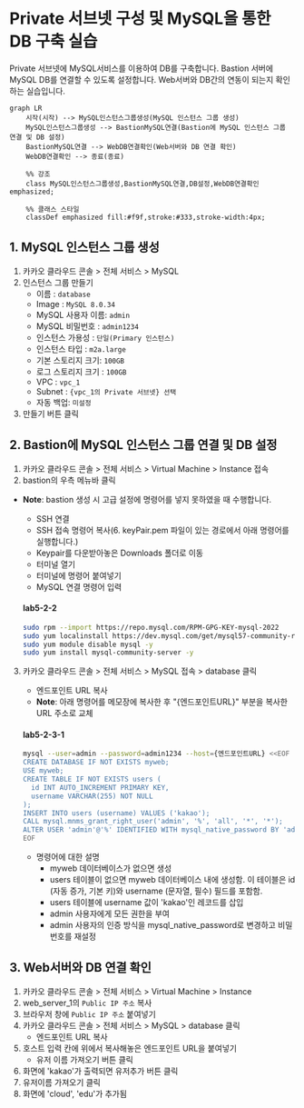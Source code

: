# Private 서브넷 구성 및 MySQL을 통한 DB 구축 실습

Private 서브넷에 MySQL서비스를 이용하여 DB를 구축합니다. 
Bastion 서버에 MySQL DB를 연결할 수 있도록 설정합니다. 
Web서버와 DB간의 연동이 되는지 확인하는 실습입니다.

```mermaid
graph LR
    시작(시작) --> MySQL인스턴스그룹생성(MySQL 인스턴스 그룹 생성)
    MySQL인스턴스그룹생성 --> BastionMySQL연결(Bastion에 MySQL 인스턴스 그룹 연결 및 DB 설정)
    BastionMySQL연결 --> WebDB연결확인(Web서버와 DB 연결 확인)
    WebDB연결확인 --> 종료(종료)

    %% 강조
    class MySQL인스턴스그룹생성,BastionMySQL연결,DB설정,WebDB연결확인 emphasized;
    
    %% 클래스 스타일
    classDef emphasized fill:#f9f,stroke:#333,stroke-width:4px;
```


## 1. MySQL 인스턴스 그룹 생성


1. 카카오 클라우드 콘솔 > 전체 서비스 > MySQL
2. 인스턴스 그룹 만들기
     - 이름 : `database`
     - Image : `MySQL 8.0.34`
     - MySQL 사용자 이름: `admin`
     - MySQL 비밀번호 : `admin1234`
     - 인스턴스 가용성 : `단일(Primary 인스턴스)`
     - 인스턴스 타입 : `m2a.large`
     - 기본 스토리지 크기: `100GB`
     - 로그 스토리지 크기 : `100GB`
     - VPC : `vpc_1`
     - Subnet : `{vpc_1의 Private 서브넷} 선택`
     - 자동 백업: `미설정`
3. 만들기 버튼 클릭

## 2. Bastion에 MySQL 인스턴스 그룹 연결 및 DB 설정


1. 카카오 클라우드 콘솔 > 전체 서비스 > Virtual Machine > Instance 접속
2. bastion의 우측 메뉴바 클릭
- **Note**: bastion 생성 시 고급 설정에 명령어를 넣지 못하였을 때 수행합니다.
     - SSH 연결 
     - SSH 접속 명령어 복사(6. keyPair.pem 파일이 있는 경로에서 아래 명령어를 실행합니다.)
     - Keypair를 다운받아놓은 Downloads 폴더로 이동
     - 터미널 열기
     - 터미널에 명령어 붙여넣기
     - MySQL 연결 명령어 입력
         
     #### **lab5-2-2**
     ```bash
     sudo rpm --import https://repo.mysql.com/RPM-GPG-KEY-mysql-2022
     sudo yum localinstall https://dev.mysql.com/get/mysql57-community-release-el7-11.noarch.rpm -y
     sudo yum module disable mysql -y
     sudo yum install mysql-community-server -y
     ```
3. 카카오 클라우드 콘솔 > 전체 서비스 > MySQL 접속 > database 클릭
     - 엔드포인트 URL 복사
     - **Note**: 아래 명령어를 메모장에 복사한 후 "{엔드포인트URL}" 부분을 복사한 URL 주소로 교체
          
     #### **lab5-2-3-1**
     ```bash
     mysql --user=admin --password=admin1234 --host={엔드포인트URL} <<EOF
     CREATE DATABASE IF NOT EXISTS myweb;
     USE myweb;
     CREATE TABLE IF NOT EXISTS users (
       id INT AUTO_INCREMENT PRIMARY KEY,
       username VARCHAR(255) NOT NULL
     );
     INSERT INTO users (username) VALUES ('kakao');
     CALL mysql.mnms_grant_right_user('admin', '%', 'all', '*', '*');
     ALTER USER 'admin'@'%' IDENTIFIED WITH mysql_native_password BY 'admin1234';
     EOF
     ```
     - 명령어에 대한 설명
          - myweb 데이터베이스가 없으면 생성
          - users 테이블이 없으면 myweb 데이터베이스 내에 생성함. 이 테이블은 id (자동 증가, 기본 키)와 username (문자열, 필수) 필드를 포함함.
          - users 테이블에 username 값이 'kakao'인 레코드를 삽입
          - admin 사용자에게 모든 권한을 부여
          - admin 사용자의 인증 방식을 mysql_native_password로 변경하고 비밀번호를 재설정

## 3. Web서버와 DB 연결 확인


1. 카카오 클라우드 콘솔 > 전체 서비스 > Virtual Machine > Instance
2. web_server_1의 `Public IP 주소` 복사
4. 브라우저 창에 `Public IP 주소` 붙여넣기
5. 카카오 클라우드 콘솔 > 전체 서비스 > MySQL > database 클릭
     - 엔드포인트 URL 복사
6. 호스트 입력 칸에 위에서 복사해놓은 엔드포인트 URL을 붙여넣기
     - 유저 이름 가져오기 버튼 클릭
7. 화면에 'kakao'가 출력되면 유저추가 버튼 클릭
8. 유저이름 가져오기 클릭
9. 화면에 'cloud', 'edu'가 추가됨
